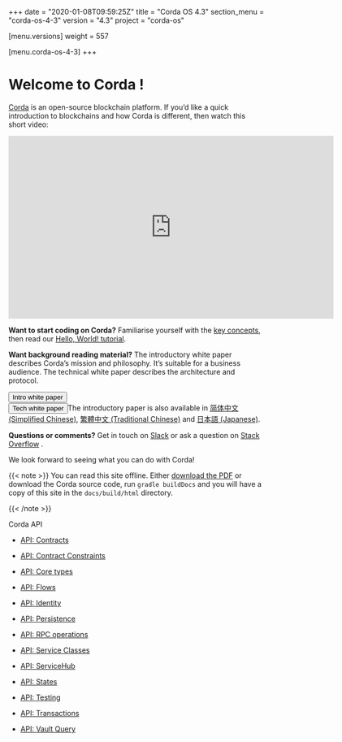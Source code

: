 +++
date = "2020-01-08T09:59:25Z"
title = "Corda OS 4.3"
section_menu = "corda-os-4-3"
version = "4.3"
project = "corda-os"

[menu.versions]
weight = 557

[menu.corda-os-4-3]
+++


# Welcome to Corda !

[Corda](https://www.corda.net/) is an open-source blockchain platform. If you’d like a quick introduction to blockchains and how Corda is different, then watch this short video:

<embed>
<iframe src="https://player.vimeo.com/video/205410473" width="640" height="360" frameborder="0" webkitallowfullscreen="true" mozallowfullscreen="true" allowfullscreen="true"></iframe>


</embed>

**Want to start coding on Corda?** Familiarise yourself with the [key concepts](key-concepts.md), then read
            our [Hello, World! tutorial](hello-world-introduction.md).

**Want background reading material?** The introductory white paper describes Corda’s mission and philosophy. It’s suitable for a business
            audience. The technical white paper describes the architecture and protocol.

<a href="_static/corda-introductory-whitepaper.pdf"><button class="button button2">Intro white paper</button></a>    
<a href="_static/corda-technical-whitepaper.pdf"><button class="button button2">Tech white paper</button></a>The introductory paper is also available in [简体中文 (Simplified Chinese)](_static/corda-introductory-whitepaper-zhs.pdf), [繁體中文 (Traditional Chinese)](_static/corda-introductory-whitepaper-zht.pdf) and [日本語 (Japanese)](_static/corda-introductory-whitepaper-jp.pdf).

**Questions or comments?** Get in touch on [Slack](https://slack.corda.net/) or ask a question on
            [Stack Overflow](https://stackoverflow.com/questions/tagged/corda) .

We look forward to seeing what you can do with Corda!


{{< note >}}
You can read this site offline. Either [download the PDF](_static/corda-developer-site.pdf) or download the Corda source code, run `gradle buildDocs` and you will have
                a copy of this site in the `docs/build/html` directory.

{{< /note >}}



Corda API
* [API: Contracts](api-contracts.md)

* [API: Contract Constraints](api-contract-constraints.md)

* [API: Core types](api-core-types.md)

* [API: Flows](api-flows.md)

* [API: Identity](api-identity.md)

* [API: Persistence](api-persistence.md)

* [API: RPC operations](api-rpc.md)

* [API: Service Classes](api-service-classes.md)

* [API: ServiceHub](api-service-hub.md)

* [API: States](api-states.md)

* [API: Testing](api-testing.md)

* [API: Transactions](api-transactions.md)

* [API: Vault Query](api-vault-query.md)




